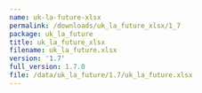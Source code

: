 ```yaml
---
name: uk-la-future-xlsx
permalink: /downloads/uk_la_future_xlsx/1_7
package: uk_la_future
title: uk_la_future_xlsx
filename: uk_la_future.xlsx
version: '1.7'
full_version: 1.7.0
file: /data/uk_la_future/1.7/uk_la_future.xlsx
---
```

